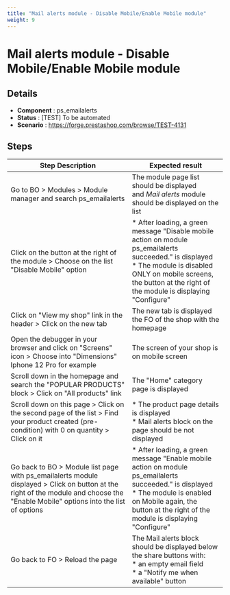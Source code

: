 ```yaml
---
title: "Mail alerts module - Disable Mobile/Enable Mobile module"
weight: 9
---
```


# Mail alerts module - Disable Mobile/Enable Mobile module
## Details
* **Component** : ps_emailalerts
* **Status** : [TEST] To be automated
* **Scenario** : https://forge.prestashop.com/browse/TEST-4131

## Steps
| Step Description | Expected result |
| ----- | ----- |
| Go to BO > Modules > Module manager and search ps_emailalerts | The module page list should be displayed and *Mail alerts* module should be displayed on the list |
| Click on the button at the right of the module > Choose on the list "Disable Mobile" option | * After loading, a green message "Disable mobile action on module ps_emailalerts succeeded." is displayed<br> * The module is disabled ONLY on mobile screens, the button at the right of the module is displaying "Configure" |
| Click on "View my shop" link in the header > Click on the new tab | The new tab is displayed the FO of the shop with the homepage |
| Open the debugger in your browser and click on "Screens" icon > Choose into "Dimensions" Iphone 12 Pro for example | The screen of your shop is on mobile screen |
| Scroll down in the homepage and search the "POPULAR PRODUCTS" block > Click on "All products" link | The "Home" category page is displayed |
| Scroll down on this page > Click on the second page of the list > Find your product created (pre-condition) with 0 on quantity > Click on it | * The product page details is displayed<br> * Mail alerts block on the page should be not displayed |
| Go back to BO > Module list page with ps_emailalerts module displayed > Click on button at the right of the module and choose the "Enable Mobile" options into the list of options | * After loading, a green message "Enable mobile action on module ps_emailalerts succeeded." is displayed<br> * The module is enabled on Mobile again, the button at the right of the module is displaying "Configure" |
| Go back to FO > Reload the page | The Mail alerts block should be displayed below the share buttons with:<br> * an empty email field<br> * a "Notify me when available" button |
